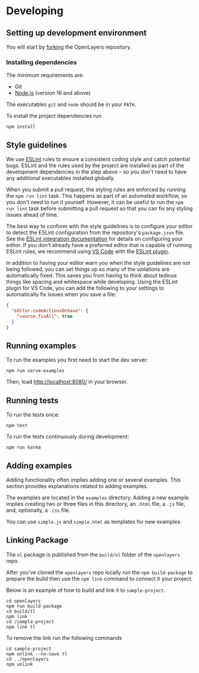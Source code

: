 # Developing

## Setting up development environment

You will start by [forking](https://github.com/openlayers/openlayers/fork) the OpenLayers repository.

### Installing dependencies

The minimum requirements are:

* Git
* [Node.js](https://nodejs.org/) (version 16 and above)

The executables `git` and `node` should be in your `PATH`.

To install the project dependencies run

```shell
npm install
```


## Style guidelines

We use [ESLint](https://eslint.org/) rules to ensure a consistent coding style and catch potential bugs.  ESLint and the rules used by the project are installed as part of the development dependencies in the step above – so you don't need to have any additional executables installed globally.

When you submit a pull request, the styling rules are enforced by running the `npm run lint` task.  This happens as part of an automated workflow, so you don't need to run it yourself.  However, it can be useful to run the `npm run lint` task before submitting a pull request so that you can fix any styling issues ahead of time.

The best way to conform with the style guidelines is to configure your editor to detect the ESLint configuration from the repository's `package.json` file.  See the [ESLint integration documentation](https://eslint.org/docs/latest/use/integrations) for details on configuring your editor.  If you don't already have a preferred editor that is capable of running ESLint rules, we recommend using [VS Code](https://code.visualstudio.com/) with the [ESLint plugin](https://marketplace.visualstudio.com/items?itemName=dbaeumer.vscode-eslint).

In addition to having your editor warn you when the style guidelines are not being followed, you can set things up so many of the violations are automatically fixed.  This saves you from having to think about tedious things like spacing and whitespace while developing.  Using the ESLint plugin for VS Code, you can add the following to your settings to automatically fix issues when you save a file:

```json
{
  "editor.codeActionsOnSave": {
    "source.fixAll": true
  }
}
```


## Running examples

To run the examples you first need to start the dev server:

```shell
npm run serve-examples
```

Then, load <http://localhost:8080/> in your browser.


## Running tests

To run the tests once:

```shell
npm test
```

To run the tests continuously during development:

```shell
npm run karma
```


## Adding examples

Adding functionality often implies adding one or several examples. This
section provides explanations related to adding examples.

The examples are located in the `examples` directory. Adding a new example
implies creating two or three files in this directory, an `.html` file, a `.js`
file, and, optionally, a `.css` file.

You can use `simple.js` and `simple.html` as templates for new examples.


## Linking Package

The `ol` package is published from the `build/ol` folder of the `openlayers` repo.

After you've cloned the `openlayers` repo locally run the `npm build-package` to prepare the build then use the `npm link` command to connect it your project.

Below is an example of how to build and link it to `sample-project`.

```shell
cd openlayers
npm run build-package
cd build/tl
npm link
cd /sample-project
npm link tl
```

To remove the link run the following commands

```shell
cd sample-project
npm unlink --no-save tl
cd ../openlayers
npm unlink
```
